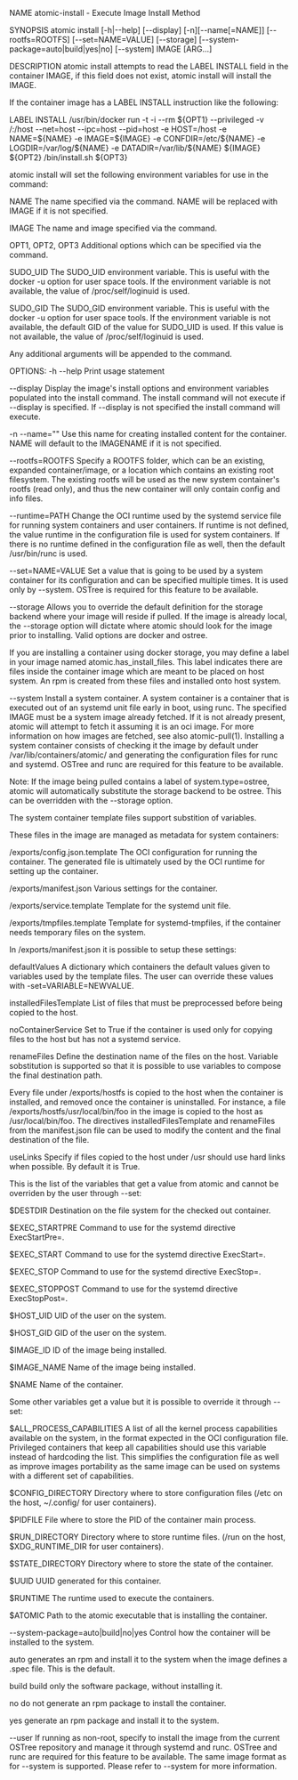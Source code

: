NAME
atomic-install - Execute Image Install Method

SYNOPSIS
atomic install [-h|--help] [--display] [-n][--name[=NAME]] [--rootfs=ROOTFS] [--set=NAME=VALUE] [--storage] [--system-package=auto|build|yes|no] [--system] IMAGE [ARG...]

DESCRIPTION
atomic install attempts to read the LABEL INSTALL field in the container IMAGE, if this field does not exist, atomic install will install the IMAGE.

If the container image has a LABEL INSTALL instruction like the following:

LABEL INSTALL /usr/bin/docker run -t -i --rm \${OPT1} --privileged -v /:/host --net=host --ipc=host --pid=host -e HOST=/host -e NAME=\${NAME} -e IMAGE=\${IMAGE} -e CONFDIR=\/etc/${NAME} -e LOGDIR=/var/log/\${NAME} -e DATADIR=/var/lib/\${NAME} \${IMAGE} \${OPT2} /bin/install.sh \${OPT3}

atomic install will set the following environment variables for use in the command:

NAME The name specified via the command. NAME will be replaced with IMAGE if it is not specified.

IMAGE The name and image specified via the command.

OPT1, OPT2, OPT3 Additional options which can be specified via the command.

SUDO_UID The SUDO_UID environment variable. This is useful with the docker -u option for user space tools. If the environment variable is not available, the value of /proc/self/loginuid is used.

SUDO_GID The SUDO_GID environment variable. This is useful with the docker -u option for user space tools. If the environment variable is not available, the default GID of the value for SUDO_UID is used. If this value is not available, the value of /proc/self/loginuid is used.

Any additional arguments will be appended to the command.

OPTIONS:
-h --help Print usage statement

--display Display the image's install options and environment variables populated into the install command. The install command will not execute if --display is specified. If --display is not specified the install command will execute.

-n --name="" Use this name for creating installed content for the container. NAME will default to the IMAGENAME if it is not specified.

--rootfs=ROOTFS Specify a ROOTFS folder, which can be an existing, expanded container/image, or a location which contains an existing root filesystem. The existing rootfs will be used as the new system container's rootfs (read only), and thus the new container will only contain config and info files.

--runtime=PATH Change the OCI runtime used by the systemd service file for running system containers and user containers. If runtime is not defined, the value runtime in the configuration file is used for system containers. If there is no runtime defined in the configuration file as well, then the default /usr/bin/runc is used.

--set=NAME=VALUE Set a value that is going to be used by a system container for its configuration and can be specified multiple times. It is used only by --system. OSTree is required for this feature to be available.

--storage Allows you to override the default definition for the storage backend where your image will reside if pulled. If the image is already local, the --storage option will dictate where atomic should look for the image prior to installing. Valid options are docker and ostree.

If you are installing a container using docker storage, you may define a label in your image named atomic.has_install_files. This label indicates there are files inside the container image which are meant to be placed on host system. An rpm is created from these files and installed onto host system.

--system Install a system container. A system container is a container that is executed out of an systemd unit file early in boot, using runc. The specified IMAGE must be a system image already fetched. If it is not already present, atomic will attempt to fetch it assuming it is an oci image. For more information on how images are fetched, see also atomic-pull(1). Installing a system container consists of checking it the image by default under /var/lib/containers/atomic/ and generating the configuration files for runc and systemd. OSTree and runc are required for this feature to be available.

Note: If the image being pulled contains a label of system.type=ostree, atomic will automatically substitute the storage backend to be ostree. This can be overridden with the --storage option.

The system container template files support substition of variables.

These files in the image are managed as metadata for system containers:

/exports/config.json.template The OCI configuration for running the container. The generated file is ultimately used by the OCI runtime for setting up the container.

/exports/manifest.json Various settings for the container.

/exports/service.template Template for the systemd unit file.

/exports/tmpfiles.template Template for systemd-tmpfiles, if the container needs temporary files on the system.

In /exports/manifest.json it is possible to setup these settings:

defaultValues A dictionary which containers the default values given to variables used by the template files. The user can override these values with -set=VARIABLE=NEWVALUE.

installedFilesTemplate List of files that must be preprocessed before being copied to the host.

noContainerService Set to True if the container is used only for copying files to the host but has not a systemd service.

renameFiles Define the destination name of the files on the host. Variable sobstitution is supported so that it is possible to use variables to compose the final destination path.

Every file under /exports/hostfs is copied to the host when the container is installed, and removed once the container is uninstalled. For instance, a file /exports/hostfs/usr/local/bin/foo in the image is copied to the host as /usr/local/bin/foo. The directives installedFilesTemplate and renameFiles from the manifest.json file can be used to modify the content and the final destination of the file.

useLinks Specify if files copied to the host under /usr should use hard links when possible. By default it is True.

This is the list of the variables that get a value from atomic and cannot be overriden by the user through --set:

$DESTDIR Destination on the file system for the checked out container.

$EXEC_STARTPRE Command to use for the systemd directive ExecStartPre=.

$EXEC_START Command to use for the systemd directive ExecStart=.

$EXEC_STOP Command to use for the systemd directive ExecStop=.

$EXEC_STOPPOST Command to use for the systemd directive ExecStopPost=.

$HOST_UID UID of the user on the system.

$HOST_GID GID of the user on the system.

$IMAGE_ID ID of the image being installed.

$IMAGE_NAME Name of the image being installed.

$NAME Name of the container.

Some other variables get a value but it is possible to override it through --set:

$ALL_PROCESS_CAPABILITIES A list of all the kernel process capabilities available on the system, in the format expected in the OCI configuration file. Privileged containers that keep all capabilities should use this variable instead of hardcoding the list. This simplifies the configuration file as well as improve images portability as the same image can be used on systems with a different set of capabilities.

$CONFIG_DIRECTORY Directory where to store configuration files (/etc on the host, ~/.config/ for user containers).

$PIDFILE File where to store the PID of the container main process.

$RUN_DIRECTORY Directory where to store runtime files. (/run on the host, $XDG_RUNTIME_DIR for user containers).

$STATE_DIRECTORY Directory where to store the state of the container.

$UUID UUID generated for this container.

$RUNTIME The runtime used to execute the containers.

$ATOMIC Path to the atomic executable that is installing the container.

--system-package=auto|build|no|yes Control how the container will be installed to the system.

auto generates an rpm and install it to the system when the image defines a .spec file. This is the default.

build build only the software package, without installing it.

no do not generate an rpm package to install the container.

yes generate an rpm package and install it to the system.

--user If running as non-root, specify to install the image from the current OSTree repository and manage it through systemd and runc. OSTree and runc are required for this feature to be available. The same image format as for --system is supported. Please refer to --system for more information.